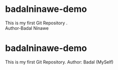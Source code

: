 # badalninawe-demo
This is my first Git Repository .
<br>
Author-Badal Ninawe
# badalninawe-demo
This is my first Git Repository.
Author: Badal (MySelf)